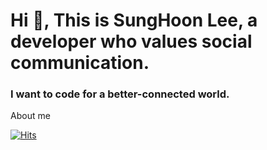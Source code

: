 <h1 align="left">Hi 👋, This is SungHoon Lee, a developer who values social communication.</h1>
<h3 align="left">I want to code for a better-connected world.</h3>

About me

[![Hits](https://hits.seeyoufarm.com/api/count/incr/badge.svg?url=https%3A%2F%2Fgithub.com%2Fcldhfleks2&count_bg=%2327B64F&title_bg=%23522EC8&icon=&icon_color=%23B83232&title=hits&edge_flat=false)](https://hits.seeyoufarm.com)
